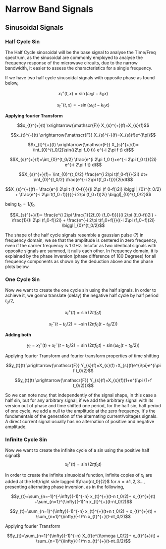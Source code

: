 
# Narrow Band Signals

## Sinusoidal Signals
### Half Cycle Sin

The Half Cycle sinosoidal will be the base signal to analyse the Time/Freq spectrum, as the sinusoidal are commonly employed to analyse the frequency response of the microwave circuits, due to the narrow bandwidth, it easier to assess the characteristics for a single frequency.

If we have two half cycle sinusoidal signals with opposite phase as found below,

$$x_{t}^{+}(t,x)=\sin{(\omega_0 t-k_0x)}$$

$$x_{t}^{-}(t,x)=-\sin{(\omega_0 t-k_0x)}$$

**Applying fourier Transform**

$$x_{t}^{+}(t) \xrightarrow{\mathscr{F}}  X_{s}^{+}(f)=X_{s}(f)$$ 

$$x_{t}^{-}(t) \xrightarrow{\mathscr{F}}  X_{s}^{-}(f)=X_{s}(f)e^{i\pi}$$ 



$$x_{t}^{+}(t) \xrightarrow{\mathscr{F}}  X_{s}^{+}(f)= \int_{0}^{t_0/2}\sin{(2\pi f_0 t)} e^{-i 2\pi f t} dt$$ 

$$X_{s}^{+}(f)=\int_{0}^{t_0/2} \frac{e^{i 2\pi f_0 t}+e^{-i 2\pi f_0 t}}{2i} e^{-i 2\pi f t} dt$$ 

$$X_{s}^{+}(f)= \int_{0}^{t_0/2} \frac{e^{i 2\pi t(f_0-f)}}{2i}  dt+
                \int_{0}^{t_0/2} \frac{e^{-i 2\pi t(f_0+f)}}{2i}dt$$ 


$$X_{s}^{+}(f)= \frac{e^{i 2\pi t (f_0-f)}}{(i 2\pi (f_0-f))2i}  \biggl|_{0}^{t_0/2}
                + \frac{e^{-i 2\pi t(f_0+f)}}{(-i 2\pi (f_0+f))2i} \biggl|_{0}^{t_0/2}$$ 


being $t_0=1/f_0$


$$X_{s}^{+}(f)= \frac{e^{i 2\pi \frac{1}{2f_0} (f_0-f)}}{(i 2\pi (f_0-f))2i}  -\frac{1}{(i 2\pi (f_0-f))2i}
                + \frac{e^{-i 2\pi t(f_0+f)}}{(-i 2\pi (f_0+f))2i} \biggl|_{0}^{t_0/2}$$ 


The shape of the half cycle signals resemble a gaussian pulse (?) in frequency domain, we se that the amplitude is centered in zero frequency, even if the carrier frequency is 1 GHz. Insofar as two identical signals with opposite signals are summed, it nulls each other. In frequency domain, it is explained by the phase inversion (phase difference of 180 Degrees) for all frequency components as shown by the deduction above and the phase plots below.


### One Cycle Sin

Now we want to create the one cycle sin using the half signals. In order to achieve it, we gonna translate (delay) the negative half cycle by half period $t_0/2$,

$$x_{t}^{+}(t)=\sin{(2\pi f_0  t)}$$

$$x_{t}^{-}(t-t_0/2)=-\sin{(2\pi f_0 (t-t_0/2))}$$

**Adding both**

$$y_{t}=x_{t}^{+}(t)+x_{t}^{-}(t-t_0/2)=\sin{(2\pi f_0  t)}-\sin{(\omega_0 (t-t_0/2))}$$


Applying fourier Transform and fourier transform properties of time shifting

$$y_{t}(t) \xrightarrow{\mathscr{F}}  Y_{s}(f)=X_{s}(f)+X_{s}(f)e^{i\pi}e^{i\pi f t_0/2}$$ 

$$y_{t}(t) \xrightarrow{\mathscr{F}}  Y_{s}(f)=X_{s}(f)(1+e^{i\pi (1+f t_0/2)})$$ 


So we can note now, that independently of the signal shape, in this case a half sin, but for any arbitrary signal, if we add the arbitrary signal with its version out of phase and  time shifted one period, for the half sin, half period of one cycle, we add a null to the amplitude at the zero frequency. It's the fundamentals of the generation of the alternating current/voltages signals. A direct current signal usually has no alternation of positive and negative amplitude.


### Infinite Cycle Sin

Now we want to create the infinite cycle of a sin using the positive half signal$
$$x_{t}^{+}(t)=\sin{(2\pi f_0  t)}$$


In order to create the infinite sinusoidal function, infinite copies of $x_t$  are added at the left/right side lagged  $\frac{nt_0}{2}$  for $n=±1,2,3…$, presenting alternating phase inversion, as in the following,

<!-- $$ (-1)^n x_{t}^{+}(t \pm nt_0/2)= (-1)^n\sin{(2\pi f_0 (t\pm nt_0/2))}$$ -->

$$y_{t}=\sum_{n=-1}^{-\infty}(-1)^{-n} x_{t}^{+}(t-n t_0/2)+  x_{t}^{+}(t)   +\sum_{n=1}^{\infty}(-1)^n x_{t}^{+}(t-nt_0/2)$$

$$y_{t}=\sum_{n=1}^{\infty}(-1)^{-n} x_{t}^{+}(t+n t_0/2) +  x_{t}^{+}(t) + \sum_{n=1}^{\infty}(-1)^n x_{t}^{+}(t-nt_0/2)$$

Applying fourier Transform

$$y_{t}=\sum_{n=1}^{\infty}(-1)^{-n} X_{f}e^{i\omega t_0/2}+  x_{t}^{+}(t) + \sum_{n=1}^{\infty}(-1)^n x_{t}^{+}(t-nt_0/2)$$





